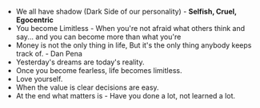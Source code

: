 - We all have shadow (Dark Side of our personality) - **Selfish, Cruel, Egocentric**
- You become Limitless - When you're not afraid what others think and say... and you can become more than what you're
- Money is not the only thing in life, But it's the only thing anybody keeps track of. - Dan Pena
- Yesterday's dreams are today's reality.
- Once you become fearless, life becomes limitless.
- Love yourself.
- When the value is clear decisions are easy.
- At the end what matters is - Have you done a lot, not learned a lot.